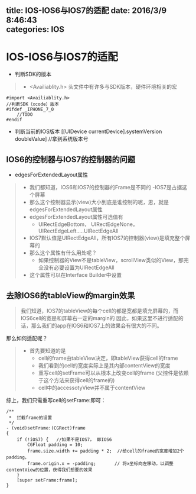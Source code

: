 title: IOS-IOS6与IOS7的适配
date: 2016/3/9 8:46:43   
categories: IOS
---

# IOS-IOS6与IOS7的适配 #

- 判断SDK的版本
>- <Availiablity.h> 头文件中有许多与SDK版本，硬件环境相关的宏

	#import <Availiablity.h>
	//判断SDK（xcode）版本
	#ifdef _IPHONE_7_0
		//TODO
	#endif

- 判断当前的IOS版本
	[[UIDevice currentDevice].systemVersion doubleValue]  //拿到系统版本号

## IOS6的控制器与IOS7的控制器的问题 ##

- edgesForExtendedLayout属性
>- 我们都知道，IOS6和IOS7的控制器的Frame是不同的
>    -IOS7是占据这个屏幕
>- 那么这个控制器显示(view)大小到底是谁控制的呢，恩，就是edgesForExtendedLayout属性
>- edgesForExtendedLayout属性可选值有
>    - UIRectEdgeBottom， UIRectEdgeNone，UIRectEdgeLeft.....UIRectEdgeAll
>- IOS7默认值是UIRectEdgeAll，所有IOS7的控制器(view)是填充整个屏幕的
>- 那么这个属性有什么用处呢？
>    - 如果控制器的View不是tableView，scrollView类似的View，那完全没有必要设置为UIRectEdgeAll
>- 这个属性可以在Interface Builder中设置


## 去除IOS6的tableView的margin效果 ##

> 我们知道，IOS7的tableView的每个cell的都是宽都是填充屏幕的，而IOS6cell的宽是和屏幕右一定的margin的
> 因此，如果这里不进行适配的话，那么我们的app在IOS6和IOS7上的效果会有很大的不同。

那么如何适配呢？
>- 首先要知道的是
>    - cell的frame由tableView决定，即tableView获得cell的frame
>    - 我们看到的cell的宽度实际上是其内部contentView的宽度
>    - 重写cell的setFrame可以从根本上改变cell的frame (父控件是依赖于这个方法来获得cell的frame的)
>    - cell中的accessotyView并不属于contentView

综上，我们只需重写cell的setFrame:即可：

	/**
	 *  拦截frame的设置
	 */
	- (void)setFrame:(CGRect)frame
	{
	    if (!iOS7) {   //如果不是IOS7， 即IOS6
	        CGFloat padding = 10;
	        frame.size.width += padding * 2;  //给cell的frame的宽度增加2个padding， 
	        frame.origin.x = -padding;       // 将x坐标向左移动，以调整contentView的位置，获得我们想要的效果
	    }
	    [super setFrame:frame];
	}






